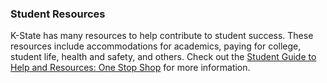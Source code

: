 ### Student Resources

K-State has many resources to help contribute to student success. These resources include accommodations for academics, paying for college, student life, health and safety, and others. Check out the [Student Guide to Help and Resources: One Stop Shop](https://www.k-state.edu/onestop/) for more information.

<!-- Verified Spring 2024 -->